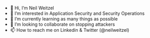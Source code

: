 - 👋 Hi, I’m Neil Weitzel
- 👀 I’m interested in Application Security and Security Operations
- 🌱 I’m currently learning as many things as possible
- 💞️ I’m looking to collaborate on stopping attackers
- 📫 How to reach me on Linkedin & Twitter (@neilweitzel)

<!---
nwthreatx/nwthreatx is a ✨ special ✨ repository because its `README.md` (this file) appears on your GitHub profile.
You can click the Preview link to take a look at your changes.
--->
